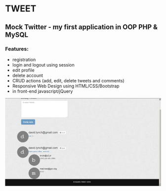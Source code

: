 # TWEET
## Mock Twitter - my first application in OOP PHP & MySQL

### Features:

- registration
- login and logout using session
- edit profile
- delete account
- CRUD actions (add, edit, delete tweets and comments)
- Responsive Web Design using HTML/CSS/Bootstrap
- in front-end javascript/jQuery

![Screenshot](_prtScr/example1.jpg)
